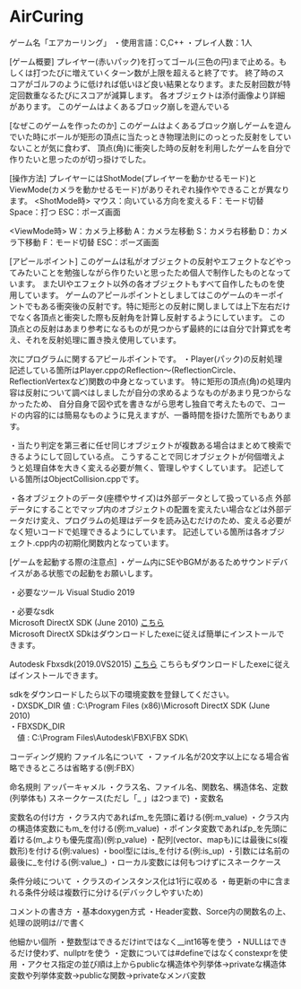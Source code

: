 # AirCuring
ゲーム名「エアカーリング」
・使用言語：C,C++
・プレイ人数：1人

[ゲーム概要]
プレイヤー(赤いパック)を打ってゴール(三色の円)まで止める。もしくは打つたびに増えていくターン数が上限を超えると終了です。
終了時のスコアがゴルフのように低ければ低いほど良い結果となります。また反射回数が特定回数重なるたびにスコアが減算します。
各オブジェクトは添付画像より詳細があります。
このゲームはよくあるブロック崩しを遊んでいる

[なぜこのゲームを作ったのか]
このゲームはよくあるブロック崩しゲームを遊んでいた時にボールが矩形の頂点に当たっとき物理法則にのっとった反射をしていないことが気に食わず、
頂点(角)に衝突した時の反射を利用したゲームを自分で作りたいと思ったのが切っ掛けでした。

[操作方法]
プレイヤーにはShotMode(プレイヤーを動かせるモード)とViewMode(カメラを動かせるモード)がありそれぞれ操作やできることが異なります。
<ShotMode時>
マウス：向いている方向を変える
F：モード切替
Space：打つ
ESC：ポーズ画面

<ViewMode時>
W：カメラ上移動
A：カメラ左移動
S：カメラ右移動
D：カメラ下移動
F：モード切替
ESC：ポーズ画面

[アピールポイント]
このゲームは私がオブジェクトの反射やエフェクトなどやってみたいことを勉強しながら作りたいと思ったため個人で制作したものとなっています。
またUIやエフェクト以外の各オブジェクトもすべて自作したものを使用しています。
ゲームのアピールポイントとしましてはこのゲームのキーポイントでもある衝突後の反射です。特に矩形との反射に関しましては上下左右だけでなく各頂点と衝突した際も反射角を計算し反射するようにしています。
この頂点との反射はあまり参考になるものが見つからず最終的には自分で計算式を考え、それを反射処理に置き換え使用しています。

次にプログラムに関するアピールポイントです。
・Player(パック)の反射処理
記述している箇所はPlayer.cppのReflection～(ReflectionCircle、ReflectionVertexなど)関数の中身となっています。
特に矩形の頂点(角)の処理内容は反射について調べはしましたが自分の求めるようなものがあまり見つからなかったため、
自分自身で図や式を書きながら思考し独自で考えたもので、コードの内容的には簡易なものように見えますが、一番時間を掛けた箇所でもあります。

・当たり判定を第三者に任せ同じオブジェクトが複数ある場合はまとめて検索できるようにして回している点。
こうすることで同じオブジェクトが何個増えようと処理自体を大きく変える必要が無く、管理しやすくしています。
記述している箇所はObjectCollision.cppです。

・各オブジェクトのデータ(座標やサイズ)は外部データとして扱っている点
外部データにすることでマップ内のオブジェクトの配置を変えたい場合などは外部データだけ変え、プログラムの処理はデータを読み込むだけのため、変える必要がなく短いコードで処理できるようにしています。
記述している箇所は各オブジェクト.cpp内の初期化関数内となっています。


[ゲームを起動する際の注意点]
・ゲーム内にSEやBGMがあるためサウンドデバイスがある状態での起動をお願いします。

・必要なツール
Visual Studio 2019
  
・必要なsdk  
Microsoft DirectX SDK (June 2010)  [こちら](https://www.microsoft.com/en-us/download/details.aspx?id=6812)  
Microsoft DirectX SDkはダウンロードしたexeに従えば簡単にインストールできます。

Autodesk Fbxsdk(2019.0VS2015)  [こちら](https://www.autodesk.com/developer-network/platform-technologies/fbx-sdk-2019-0)
こちらもダウンロードしたexeに従えばインストールできます。

sdkをダウンロードしたら以下の環境変数を登録してください。  
・DXSDK_DIR
  値 : C:\Program Files (x86)\Microsoft DirectX SDK (June 2010)\
・FBXSDK_DIR  
　値 : C:\Program Files\Autodesk\FBX\FBX SDK\


コーディング規約
ファイル名について
・ファイル名が20文字以上になる場合省略できるところは省略する(例:FBX）

命名規則
アッパーキャメル
・クラス名、ファイル名、関数名、構造体名、定数(列挙体も)
スネークケース(ただし「_ 」は2つまで)
・変数名

変数名の付け方
・クラス内であればm_を先頭に着ける(例:m_value)
・クラス内の構造体変数にもm_を付ける(例:m_value)
・ポインタ変数であればp_を先頭に着ける(m_よりも優先度高)(例:p_value)
・配列(vector、mapも)には最後にs(複数形)を付ける(例:values)
・bool型にはis_を付ける(例:is_up)
・引数には名前の最後に_を付ける(例:value_)
・ローカル変数には何もつけずにスネークケース

条件分岐について
・クラスのインスタンス化は1行に収める
・毎更新の中に含まれる条件分岐は複数行に分ける(デバックしやすいため)

コメントの書き方
・基本doxygen方式
・Header変数、Sorce内の関数名の上、処理の説明は//で書く

他細かい個所
・整数型はできるだけintではなく__int16等を使う
・NULLはできるだけ使わず、nullptrを使う
・定数については#defineではなくconstexprを使用
・アクセス指定の並び順は上からpublicな構造体や列挙体→privateな構造体変数や列挙体変数→publicな関数→privateなメンバ変数